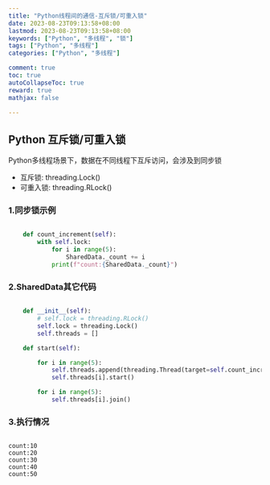```yaml
---
title: "Python线程间的通信-互斥锁/可重入锁"
date: 2023-08-23T09:13:58+08:00
lastmod: 2023-08-23T09:13:58+08:00
keywords: ["Python", "多线程", "锁"]
tags: ["Python", "多线程"]
categories: ["Python", "多线程"]

comment: true
toc: true
autoCollapseToc: true
reward: true
mathjax: false

---
```


<!--more-->

## Python 互斥锁/可重入锁

 Python多线程场景下，数据在不同线程下互斥访问，会涉及到同步锁
 * 互斥锁: threading.Lock()
 * 可重入锁: threading.RLock()

### 1.同步锁示例

```python

    def count_increment(self):
        with self.lock:
            for i in range(5):
                SharedData._count += i
            print(f"count:{SharedData._count}")
```


### 2.SharedData其它代码


```python

    def __init__(self):
        # self.lock = threading.RLock()
        self.lock = threading.Lock()
        self.threads = []

    def start(self):

        for i in range(5):
            self.threads.append(threading.Thread(target=self.count_increment))
            self.threads[i].start()

        for i in range(5):
            self.threads[i].join()   

```

### 3.执行情况



```shell

count:10
count:20
count:30
count:40
count:50

```
